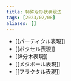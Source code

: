 ```yaml
---
title: 特殊な形状表現法
tags: [2023/02/08]
aliases: []
---
```


- [[パーティクル表現]]
- [[ボクセル表現]]
- [[8分木表現]]
- [[メタボール表現]]
- [[フラクタル表現]]